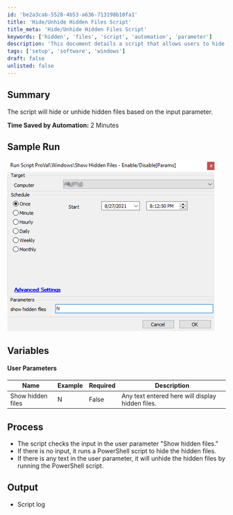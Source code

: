 ```yaml
---
id: 'be2a3cab-5528-4b53-a636-713198b10fa1'
title: 'Hide/Unhide Hidden Files Script'
title_meta: 'Hide/Unhide Hidden Files Script'
keywords: ['hidden', 'files', 'script', 'automation', 'parameter']
description: 'This document details a script that allows users to hide or unhide hidden files based on a specified input parameter. The script improves efficiency by automating the process of file visibility management, saving users valuable time.'
tags: ['setup', 'software', 'windows']
draft: false
unlisted: false
---
```


## Summary

The script will hide or unhide hidden files based on the input parameter.

**Time Saved by Automation:** 2 Minutes

## Sample Run

![Sample Run](../../../static/img/Show-Hidden-Files---EnableDisable/image_1.png)

## Variables

#### User Parameters

| Name                  | Example | Required | Description                                          |
|-----------------------|---------|----------|------------------------------------------------------|
| Show hidden files     | N       | False    | Any text entered here will display hidden files.     |

## Process

- The script checks the input in the user parameter "Show hidden files."
- If there is no input, it runs a PowerShell script to hide the hidden files.
- If there is any text in the user parameter, it will unhide the hidden files by running the PowerShell script.

## Output

- Script log
